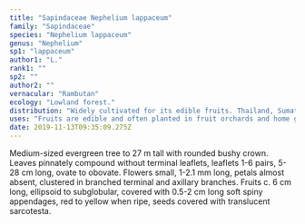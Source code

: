 ```yaml
---
title: "Sapindaceae Nephelium lappaceum"
family: "Sapindaceae"
species: "Nephelium lappaceum"
genus: "Nephelium"
sp1: "lappaceum"
author1: "L."
rank1: ""
sp2: ""
author2: ""
vernacular: "Rambutan"
ecology: "Lowland forest."
distribution: "Widely cultivated for its edible fruits. Thailand, Sumatra, Peninsular Malaysia, Borneo, Java and Philippines."
uses: "Fruits are edible and often planted in fruit orchards and home gardens."
date: 2019-11-13T09:35:09.275Z
---
```

Medium-sized evergreen tree to 27 m tall with rounded bushy crown. Leaves pinnately compound without terminal leaflets, leaflets 1-6 pairs, 5-28 cm long, ovate to obovate. Flowers small, 1-2.1 mm long, petals almost absent, clustered in branched terminal and axillary branches. Fruits c. 6 cm long, ellipsoid to subglobular, covered with 0.5-2 cm long soft spiny appendages, red to yellow when ripe, seeds covered with translucent sarcotesta.